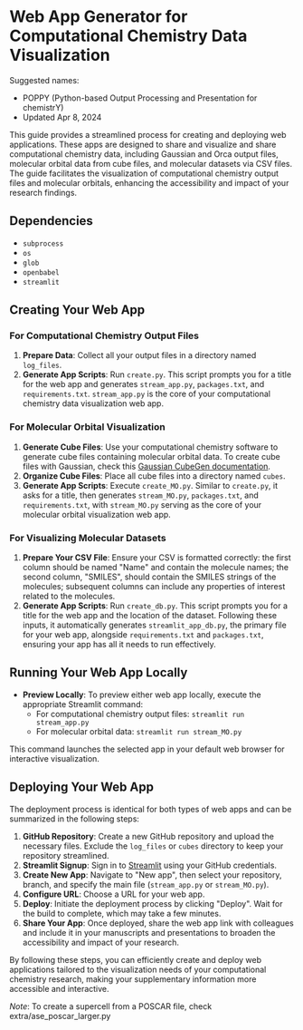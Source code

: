 # Web App Generator for Computational Chemistry Data Visualization
Suggested names:

- POPPY (Python-based Output Processing and Presentation for chemistrY)
- Updated Apr 8, 2024

This guide provides a streamlined process for creating and deploying web applications. These apps are designed to share and visualize and share computational chemistry data, including Gaussian and Orca output files, molecular orbital data from cube files, and molecular datasets via CSV files. The guide facilitates the visualization of computational chemistry output files and molecular orbitals, enhancing the accessibility and impact of your research findings.

## Dependencies

- `subprocess`
- `os`
- `glob`
- `openbabel` 
- `streamlit`

## Creating Your Web App

### For Computational Chemistry Output Files

1. **Prepare Data**: Collect all your output files in a directory named `log_files`.
2. **Generate App Scripts**: Run `create.py`. This script prompts you for a title for the web app and generates `stream_app.py`, `packages.txt`, and `requirements.txt`. `stream_app.py` is the core of your computational chemistry data visualization web app.

### For Molecular Orbital Visualization

1. **Generate Cube Files**: Use your computational chemistry software to generate cube files containing molecular orbital data. To create cube files with Gaussian, check this [Gaussian CubeGen documentation](https://gaussian.com/cubegen/). 
2. **Organize Cube Files**: Place all cube files into a directory named `cubes`.
3. **Generate App Scripts**: Execute `create_MO.py`. Similar to `create.py`, it asks for a title, then generates `stream_MO.py`, `packages.txt`, and `requirements.txt`, with `stream_MO.py` serving as the core of your molecular orbital visualization web app.

### For Visualizing Molecular Datasets

1. **Prepare Your CSV File**: Ensure your CSV is formatted correctly: the first column should be named "Name" and contain the molecule names; the second column, "SMILES", should contain the SMILES strings of the molecules; subsequent columns can include any properties of interest related to the molecules.
2. **Generate App Scripts**: Run `create_db.py`. This script prompts you for a title for the web app and the location of the dataset. Following these inputs, it automatically generates `streamlit_app_db.py`, the primary file for your web app, alongside `requirements.txt` and `packages.txt`, ensuring your app has all it needs to run effectively.

## Running Your Web App Locally

- **Preview Locally**: To preview either web app locally, execute the appropriate Streamlit command:
  - For computational chemistry output files: `streamlit run stream_app.py`
  - For molecular orbital data: `streamlit run stream_MO.py`
  

This command launches the selected app in your default web browser for interactive visualization.

## Deploying Your Web App

The deployment process is identical for both types of web apps and can be summarized in the following steps:

1. **GitHub Repository**: Create a new GitHub repository and upload the necessary files. Exclude the `log_files` or `cubes` directory to keep your repository streamlined.
2. **Streamlit Signup**: Sign in to [Streamlit](https://streamlit.io/) using your GitHub credentials.
3. **Create New App**: Navigate to "New app", then select your repository, branch, and specify the main file (`stream_app.py` or `stream_MO.py`).
4. **Configure URL**: Choose a URL for your web app.
5. **Deploy**: Initiate the deployment process by clicking "Deploy". Wait for the build to complete, which may take a few minutes.
6. **Share Your App**: Once deployed, share the web app link with colleagues and include it in your manuscripts and presentations to broaden the accessibility and impact of your research.

By following these steps, you can efficiently create and deploy web applications tailored to the visualization needs of your computational chemistry research, making your supplementary information more accessible and interactive.

*Note*: To create a supercell from a POSCAR file, check extra/ase_poscar_larger.py 



